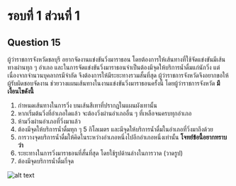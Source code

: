# รอบที่ 1 ส่วนที่ 1

## Question 15

ผู้ว่าราชการจังหวัดชลบุรี อยากจัดงานแข่งขันวิ่งมาราธอน โดยต้องการให้เส้นทางที่ใช้จัดแข่งขันมีเส้นทางผ่านทุก ๆ อำเภอ และในการจัดแข่งขันวิ่งมาราธอนจำเป็นต้องมีจุดให้บริการน้ำดื่มแก่นักวิ่ง แต่เนื่องจากจำนวนบุคลากรมีจำกัด จึงต้องการให้มีระยะทางรวมสั้นที่สุด ผู้ว่าราชการจังหวัดจึงอยากขอให้ผู้รับผิดชอบจัดงาน ช่วยวางแผนเส้นทางในงานแข่งขันวิ่งมาราธอนครั้งนี้
โดยผู้ว่าราชการจังหวัด **มีเงื่อนไขดังนี้**

1. กำหนดเส้นทางในการวิ่ง บนเส้นสีเทาที่ปรากฎในแผนผังเทานั้น
2. หากเริ่มต้นวิ่งที่อำเภอใดแล้ว จะต้องวิ่งผ่านอำเภออื่น ๆ ที่เหลือจนครบทุกอำเภอ
3. ห้ามวิ่งผ่านอำเภอที่วิ่งมาแล้ว
4. ต้องมีจุดให้บริการน้ำดื่มทุก ๆ 5 กิโลเมตร และมีจุดให้บริการน้ำดื่มในอำเภอที่วิ่งมาถึงด้วย
5. การวางจุดบริการน้ำดื่มให้คิดในระหว่างอำเภอหนึ่งไปอีกอำเภอหนึ่งเท่านั้น
**โจทย์ข้อนี้อยากทราบว่า**
1. ระยะทางในการวิ่งมาราธอนที่สั้นที่สุด โดยใช้รูปด้านล่างในการวาด (วาดรูป)
2. ต้องมีจุดบริการน้ำดื่มกี่จุด

![alt text](https://imgur.com/KnazDAS?fbclid=IwAR1eifGQCvJJGbmQ3u303djIDfyVsI6-mjJ5__MO4X2gJ9YN_bdjl8z0KZU)




